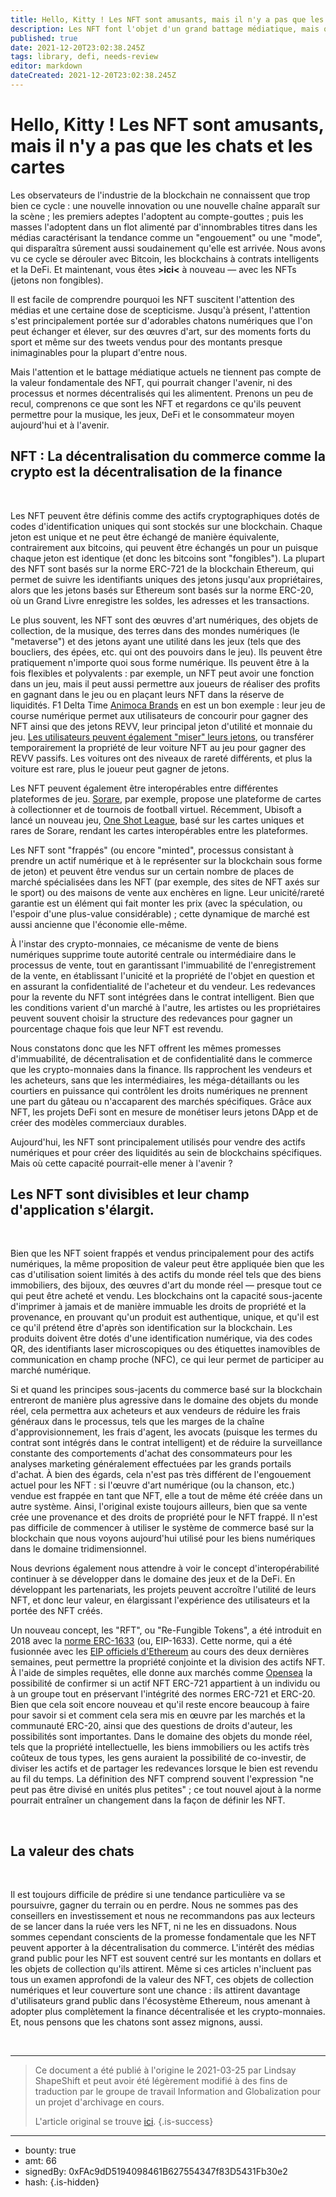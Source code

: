 ```yaml
---
title: Hello, Kitty ! Les NFT sont amusants, mais il n'y a pas que les chats et les cartes
description: Les NFT font l'objet d'un grand battage médiatique, mais quelles sont leurs véritables promesses ? Lisez la suite !
published: true
date: 2021-12-20T23:02:38.245Z
tags: library, defi, needs-review
editor: markdown
dateCreated: 2021-12-20T23:02:38.245Z
---
```


# Hello, Kitty ! Les NFT sont amusants, mais il n'y a pas que les chats et les cartes

Les observateurs de l'industrie de la blockchain ne connaissent que trop bien ce cycle : une nouvelle innovation ou une nouvelle chaîne apparaît sur la scène ; les premiers adeptes l'adoptent au compte-gouttes ; puis les masses l'adoptent dans un flot alimenté par d'innombrables titres dans les médias caractérisant la tendance comme un "engouement" ou une "mode", qui disparaîtra sûrement aussi soudainement qu'elle est arrivée. Nous avons vu ce cycle se dérouler avec Bitcoin, les blockchains à contrats intelligents et la DeFi. Et maintenant, vous êtes **>ici<** à nouveau — avec les NFTs (jetons non fongibles).<br/>

Il est facile de comprendre pourquoi les NFT suscitent l'attention des médias et une certaine dose de scepticisme. Jusqu'à présent, l'attention s'est principalement portée sur d'adorables chatons numériques que l'on peut échanger et élever, sur des œuvres d'art, sur des moments forts du sport et même sur des tweets vendus pour des montants presque inimaginables pour la plupart d'entre nous. 

Mais l'attention et le battage médiatique actuels ne tiennent pas compte de la valeur fondamentale des NFT, qui pourrait changer l'avenir, ni des processus et normes décentralisés qui les alimentent. Prenons un peu de recul, comprenons ce que sont les NFT et regardons ce qu'ils peuvent permettre pour la musique, les jeux, DeFi et le consommateur moyen aujourd'hui et à l'avenir.<br/>

## **NFT : La décentralisation du commerce comme la crypto est la décentralisation de la finance**

<br/>

Les NFT peuvent être définis comme des actifs cryptographiques dotés de codes d'identification uniques qui sont stockés sur une blockchain. Chaque jeton est unique et ne peut être échangé de manière équivalente, contrairement aux bitcoins, qui peuvent être échangés un pour un puisque chaque jeton est identique (et donc les bitcoins sont "fongibles"). La plupart des NFT sont basés sur la norme ERC-721 de la blockchain Ethereum, qui permet de suivre les identifiants uniques des jetons jusqu'aux propriétaires, alors que les jetons basés sur Ethereum sont basés sur la norme ERC-20, où un Grand Livre enregistre les soldes, les adresses et les transactions. <br/>

Le plus souvent, les NFT sont des œuvres d'art numériques, des objets de collection, de la musique, des terres dans des mondes numériques (le "metaverse") et des jetons ayant une utilité dans les jeux (tels que des boucliers, des épées, etc. qui ont des pouvoirs dans le jeu). Ils peuvent être pratiquement n'importe quoi sous forme numérique. Ils peuvent être à la fois flexibles et polyvalents : par exemple, un NFT peut avoir une fonction dans un jeu, mais il peut aussi permettre aux joueurs de réaliser des profits en gagnant dans le jeu ou en plaçant leurs NFT dans la réserve de liquidités. F1 Delta Time [Animoca Brands](https://www.animocabrands.com/) en est un bon exemple : leur jeu de course numérique permet aux utilisateurs de concourir pour gagner des NFT ainsi que des jetons REVV, leur principal jeton d'utilité et monnaie du jeu. [Les utilisateurs peuvent également "miser" leurs jetons](https://www.animocabrands.com/f1deltatime-launches-2nd-staking), ou transférer temporairement la propriété de leur voiture NFT au jeu pour gagner des REVV passifs. Les voitures ont des niveaux de rareté différents, et plus la voiture est rare, plus le joueur peut gagner de jetons.<br/>

Les NFT peuvent également être interopérables entre différentes plateformes de jeu. [Sorare](https://sorare.com/r/franksmooth?gclid=CjwKCAjwgOGCBhAlEiwA7FUXknQF_M1Kr7TONsWF3pOwY65B9ffvZTquwVZbKLUh1FPPdBx05jjL-RoCsPcQAvD_BwE), par exemple, propose une plateforme de cartes à collectionner et de tournois de football virtuel. Récemment, Ubisoft a lancé un nouveau jeu, [One Shot League](https://oneshotleague.ubisoft.com/), basé sur les cartes uniques et rares de Sorare, rendant les cartes interopérables entre les plateformes.<br/>

Les NFT sont "frappés" (ou encore "minted", processus consistant à prendre un actif numérique et à le représenter sur la blockchain sous forme de jeton) et peuvent être vendus sur un certain nombre de places de marché spécialisées dans les NFT (par exemple, des sites de NFT axés sur le sport) ou des maisons de vente aux enchères en ligne. Leur unicité/rareté garantie est un élément qui fait monter les prix (avec la spéculation, ou l'espoir d'une plus-value considérable) ; cette dynamique de marché est aussi ancienne que l'économie elle-même.<br/>

À l'instar des crypto-monnaies, ce mécanisme de vente de biens numériques supprime toute autorité centrale ou intermédiaire dans le processus de vente, tout en garantissant l'immuabilité de l'enregistrement de la vente, en établissant l'unicité et la propriété de l'objet en question et en assurant la confidentialité de l'acheteur et du vendeur. Les redevances pour la revente du NFT sont intégrées dans le contrat intelligent. Bien que les conditions varient d'un marché à l'autre, les artistes ou les propriétaires peuvent souvent choisir la structure des redevances pour gagner un pourcentage chaque fois que leur NFT est revendu.<br/>

Nous constatons donc que les NFT offrent les mêmes promesses d'immuabilité, de décentralisation et de confidentialité dans le commerce que les crypto-monnaies dans la finance. Ils rapprochent les vendeurs et les acheteurs, sans que les intermédiaires, les méga-détaillants ou les courtiers en puissance qui contrôlent les droits numériques ne prennent une part du gâteau ou n'accaparent des marchés spécifiques. Grâce aux NFT, les projets DeFi sont en mesure de monétiser leurs jetons DApp et de créer des modèles commerciaux durables.<br/>

Aujourd'hui, les NFT sont principalement utilisés pour vendre des actifs numériques et pour créer des liquidités au sein de blockchains spécifiques. Mais où cette capacité pourrait-elle mener à l'avenir ? 

## Les NFT sont divisibles et leur champ d'application s'élargit.

<br/>

Bien que les NFT soient frappés et vendus principalement pour des actifs numériques, la même proposition de valeur peut être appliquée bien que les cas d'utilisation soient limités à des actifs du monde réel tels que des biens immobiliers, des bijoux, des œuvres d'art du monde réel — presque tout ce qui peut être acheté et vendu. Les blockchains ont la capacité sous-jacente d'imprimer à jamais et de manière immuable les droits de propriété et la provenance, en prouvant qu'un produit est authentique, unique, et qu'il est ce qu'il prétend être d'après son identification sur la blockchain. Les produits doivent être dotés d'une identification numérique, via des codes QR, des identifiants laser microscopiques ou des étiquettes inamovibles de communication en champ proche (NFC), ce qui leur permet de participer au marché numérique.

Si et quand les principes sous-jacents du commerce basé sur la blockchain entreront de manière plus agressive dans le domaine des objets du monde réel, cela permettra aux acheteurs et aux vendeurs de réduire les frais généraux dans le processus, tels que les marges de la chaîne d'approvisionnement, les frais d'agent, les avocats (puisque les termes du contrat sont intégrés dans le contrat intelligent) et de réduire la surveillance constante des comportements d'achat des consommateurs pour les analyses marketing généralement effectuées par les grands portails d'achat. À bien des égards, cela n'est pas très différent de l'engouement actuel pour les NFT : si l'œuvre d'art numérique (ou la chanson, etc.) vendue est frappée en tant que NFT, elle a tout de même été créée dans un autre système. Ainsi, l'original existe toujours ailleurs, bien que sa vente crée une provenance et des droits de propriété pour le NFT frappé. Il n'est pas difficile de commencer à utiliser le système de commerce basé sur la blockchain que nous voyons aujourd'hui utilisé pour les biens numériques dans le domaine tridimensionnel.<br/>

Nous devrions également nous attendre à voir le concept d'interopérabilité continuer à se développer dans le domaine des jeux et de la DeFi. En développant les partenariats, les projets peuvent accroître l'utilité de leurs NFT, et donc leur valeur, en élargissant l'expérience des utilisateurs et la portée des NFT créés.<br/>

Un nouveau concept, les "RFT", ou "Re-Fungible Tokens", a été introduit en 2018 avec la [norme ERC-1633](https://github.com/ethereum/EIPs/issues/1634) (ou, EIP-1633). Cette norme, qui a été fusionnée avec les [EIP officiels d'Ethereum](https://github.com/ethereum/eips) au cours des deux dernières semaines, peut permettre la propriété conjointe et la division des actifs NFT. À l'aide de simples requêtes, elle donne aux marchés comme [Opensea](https://opensea.io/) la possibilité de confirmer si un actif NFT ERC-721 appartient à un individu ou à un groupe tout en préservant l'intégrité des normes ERC-721 et ERC-20. Bien que cela soit encore nouveau et qu'il reste encore beaucoup à faire pour savoir si et comment cela sera mis en œuvre par les marchés et la communauté ERC-20, ainsi que des questions de droits d'auteur, les possibilités sont importantes. Dans le domaine des objets du monde réel, tels que la propriété intellectuelle, les biens immobiliers ou les actifs très coûteux de tous types, les gens auraient la possibilité de co-investir, de diviser les actifs et de partager les redevances lorsque le bien est revendu au fil du temps. La définition des NFT comprend souvent l'expression "ne peut pas être divisé en unités plus petites" ; ce tout nouvel ajout à la norme pourrait entraîner un changement dans la façon de définir les NFT.

<br/>

## **La valeur des chats**

<br/>

Il est toujours difficile de prédire si une tendance particulière va se poursuivre, gagner du terrain ou en perdre. Nous ne sommes pas des conseillers en investissement et nous ne recommandons pas aux lecteurs de se lancer dans la ruée vers les NFT, ni ne les en dissuadons. Nous sommes cependant conscients de la promesse fondamentale que les NFT peuvent apporter à la décentralisation du commerce. L'intérêt des médias grand public pour les NFT est souvent centré sur les montants en dollars et les objets de collection qu'ils attirent. Même si ces articles n'incluent pas tous un examen approfondi de la valeur des NFT, ces objets de collection numériques et leur couverture sont une chance : ils attirent davantage d'utilisateurs grand public dans l'écosystème Ethereum, nous amenant à adopter plus complètement la finance décentralisée et les crypto-monnaies. Et, nous pensons que les chatons sont assez mignons, aussi.

<br/>

---

> Ce document a été publié à l'origine le 2021-03-25 par Lindsay ShapeShift et peut avoir été légèrement modifié à des fins de traduction par le groupe de travail Information and Globalization pour un projet d'archivage en cours.
>
> L'article original se trouve [ici](https://shapeshift.com/library/hello-kitty-nfts-are-fun-but-theres-more-to-them-than-cats-and-cards).
{.is-success}

---

- bounty: true
- amt: 66
- signedBy: 0xFAc9dD5194098461B627554347f83D5431Fb30e2
- hash: 
{.is-hidden}
